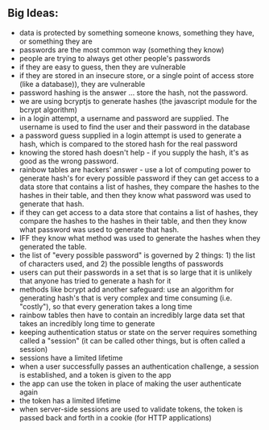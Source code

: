 ## Big Ideas:
- data is protected by something someone knows, something they have, or something they are
- passwords are the most common way (something they know)
- people are trying to always get other people's passwords
- if they are easy to guess, then they are vulnerable
- if they are stored in an insecure store, or a single point of access store
  (like a database)), they are vulnerable
- password hashing is the answer ... store the hash, not the password.
- we are using bcryptjs to generate hashes (the javascript module for the bcrypt
  algorithm)
- in a login attempt, a username and password are supplied. The username is used to find the user and their password in the database
- a password guess supplied in a login attempt is used to generate a hash, which is compared to the stored hash for the real password
- knowing the stored hash doesn't help - if you supply the hash, it's as good as the wrong password.
- rainbow tables are hackers' answer - use a lot of computing power to generate hash's for every possible password
 if they can get access to a data store that contains a list of hashes, they compare the hashes to the hashes in their table, and then they know what password was used to generate that hash.
- if they can get access to a data store that contains a list of hashes, they compare the hashes to the hashes in their table, and then they know what password was used to generate that hash.
- IFF they know what method was used to generate the hashes when they generated the table.
- the list of "every possible password" is governed by 2 things: 1) the list of characters used, and 2) the possible lengths of passwords
- users can put their passwords in a set that is so large that it is unlikely that anyone has tried to generate a hash for it
- methods like bcrypt add another safeguard: use an algorithm for generating hash's that is very complex and time consuming (i.e. "costly"), so that every generation takes a long time
- rainbow tables then have to contain an incredibly large data set that takes an incredibly long time to generate
- keeping authentication status or state on the server requires something called a "session" (it can be called other things, but is often called a session)
- sessions have a limited lifetime
- when a user successfully passes an authentication challenge, a session is established, and a token is given to the app
- the app can use the token in place of making the user authenticate again
- the token has a limited lifetime
- when server-side sessions are used to validate tokens, the token is passed back and forth in a cookie (for HTTP applications)
